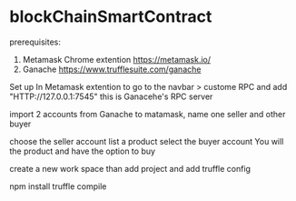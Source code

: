 # blockChainSmartContract

prerequisites:

1. Metamask Chrome extention https://metamask.io/
2. Ganache https://www.trufflesuite.com/ganache

Set up
In Metamask extention to go
to the navbar > custome RPC and add "HTTP://127.0.0.1:7545" this is Ganacehe's RPC server

import 2 accounts from Ganache to matamask, name one seller and other buyer

choose the seller account
list a product
select the buyer account
You will the product and have the option to buy

create a new work space
than add project and add truffle config

npm install
truffle compile
